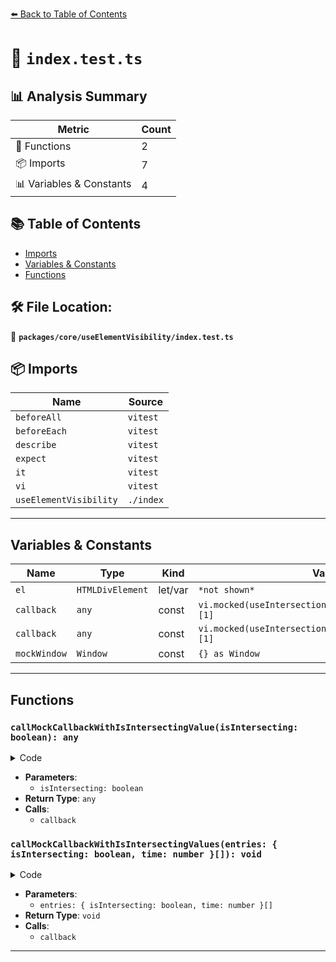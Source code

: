 [⬅️ Back to Table of Contents](../../../index.md)

# 📄 `index.test.ts`

## 📊 Analysis Summary

| Metric | Count |
|--------|-------|
| 🔧 Functions | 2 |
| 📦 Imports | 7 |
| 📊 Variables & Constants | 4 |

## 📚 Table of Contents

- [Imports](#imports)
- [Variables & Constants](#variables-constants)
- [Functions](#functions)

## 🛠️ File Location:
📂 **`packages/core/useElementVisibility/index.test.ts`**

## 📦 Imports

| Name | Source |
|------|--------|
| `beforeAll` | `vitest` |
| `beforeEach` | `vitest` |
| `describe` | `vitest` |
| `expect` | `vitest` |
| `it` | `vitest` |
| `vi` | `vitest` |
| `useElementVisibility` | `./index` |


---

## Variables & Constants

| Name | Type | Kind | Value | Exported |
|------|------|------|-------|----------|
| `el` | `HTMLDivElement` | let/var | `*not shown*` | ✗ |
| `callback` | `any` | const | `vi.mocked(useIntersectionObserver).mock.lastCall?.[1]` | ✗ |
| `callback` | `any` | const | `vi.mocked(useIntersectionObserver).mock.lastCall?.[1]` | ✗ |
| `mockWindow` | `Window` | const | `{} as Window` | ✗ |


---

## Functions

### `callMockCallbackWithIsIntersectingValue(isIntersecting: boolean): any`

<details><summary>Code</summary>

```ts
(isIntersecting: boolean) => callback?.([{ isIntersecting, time: 1 } as IntersectionObserverEntry], {} as IntersectionObserver)
```
</details>

- **Parameters**:
  - `isIntersecting: boolean`
- **Return Type**: `any`
- **Calls**:
  - `callback`
### `callMockCallbackWithIsIntersectingValues(entries: { isIntersecting: boolean, time: number }[]): void`

<details><summary>Code</summary>

```ts
(...entries: { isIntersecting: boolean, time: number }[]) => {
        callback?.(entries as IntersectionObserverEntry[], {} as IntersectionObserver)
      }
```
</details>

- **Parameters**:
  - `entries: { isIntersecting: boolean, time: number }[]`
- **Return Type**: `void`
- **Calls**:
  - `callback`

---